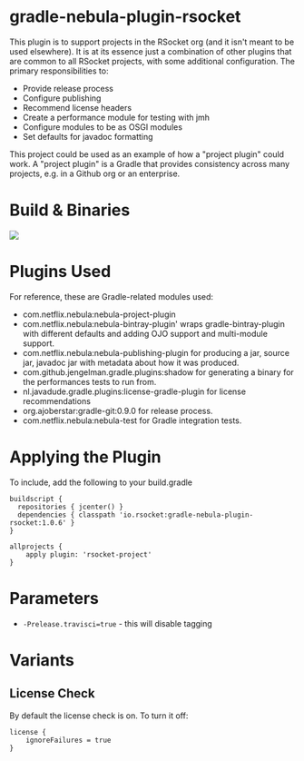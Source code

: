 gradle-nebula-plugin-rsocket
==============

This plugin is to support projects in the RSocket org (and it isn't meant to be used elsewhere). It is at its essence
just a combination of other plugins that are common to all RSocket projects, with some additional configuration. The 
primary responsibilities to:

  * Provide release process
  * Configure publishing
  * Recommend license headers
  * Create a performance module for testing with jmh
  * Configure modules to be as OSGI modules
  * Set defaults for javadoc formatting
  
This project could be used as an example of how a "project plugin" could work. A "project plugin" is a Gradle that 
provides consistency across many projects, e.g. in a Github org or an enterprise.

# Build & Binaries

<a href='https://travis-ci.org/RSocket/gradle-nebula-plugin-rsocket'><img src='https://travis-ci.org/RSocket/gradle-nebula-plugin-rsocket.svg?branch=gradle-2.2'></a>

# Plugins Used

For reference, these are Gradle-related modules used:

  * com.netflix.nebula:nebula-project-plugin
  * com.netflix.nebula:nebula-bintray-plugin' wraps gradle-bintray-plugin with different defaults and adding OJO support and multi-module support.
  * com.netflix.nebula:nebula-publishing-plugin for producing a jar, source jar, javadoc jar with metadata about how it was produced.
  * com.github.jengelman.gradle.plugins:shadow for generating a binary for the performances tests to run from.
  * nl.javadude.gradle.plugins:license-gradle-plugin for license recommendations
  * org.ajoberstar:gradle-git:0.9.0 for release process.
  * com.netflix.nebula:nebula-test for Gradle integration tests.

# Applying the Plugin

To include, add the following to your build.gradle

    buildscript {
      repositories { jcenter() }
      dependencies { classpath 'io.rsocket:gradle-nebula-plugin-rsocket:1.0.6' }
    }

    allprojects {
        apply plugin: 'rsocket-project'
    }

# Parameters

* `-Prelease.travisci=true` - this will disable tagging

# Variants

## License Check

By default the license check is on. To turn it off:

    license {
        ignoreFailures = true
    }

